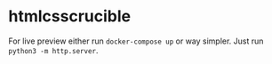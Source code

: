 # htmlcsscrucible

For live preview either run `docker-compose up` or way simpler. Just run `python3 -m http.server`.
